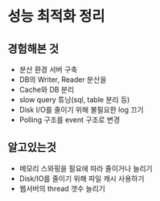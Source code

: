 # 성능 최적화 정리
## 경험해본 것
- 분산 환경 서버 구축
- DB의 Writer, Reader 분산을
- Cache와 DB 분리
- slow query 튜닝(sql, table 분리 등)
- Disk I/O를 줄이기 위해 불필요한 log 끄기
- Polling 구조를 event 구조로 변경 

## 알고있는것 
- 메모리 스와핑을 필요에 따라 줄이거나 늘리기
- Disk/IO를 줄이기 위해 파일 캐시 사용하기
- 웹서버의 thread 갯수 늘리기
